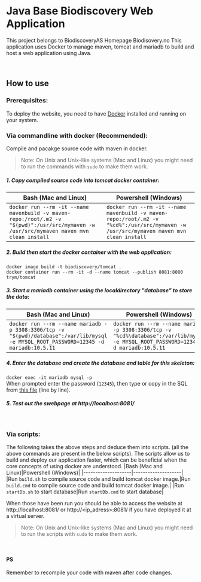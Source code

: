 # Java Base Biodiscovery Web Application

This project belongs to BiodiscoveryAS
Homepage Biodisovery.no
This application uses Docker to manage maven, tomcat and mariadb to build and host a web application using Java.

<br>

## How to use
### Prerequisites:
To deploy the website, you need to have [Docker](https://www.docker.com/) installed and running on your system.    

### Via commandline with docker (Recommended):
Compile and pacakge source code with maven in docker.

> Note: On Unix and Unix-like systems (Mac and Linux) you might need to run the commands with `sudo` to make them work.

##### 1. Copy compiled source code into tomcat docker container:    

|Bash (Mac and Linux)|Powershell (Windows)|
|--------------------|--------------------|
|`docker run --rm -it --name mavenbuild -v maven-repo:/root/.m2 -v "$(pwd)":/usr/src/mymaven -w /usr/src/mymaven maven mvn clean install` | `docker run --rm -it --name mavenbuild -v maven-repo:/root/.m2 -v "%cd%":/usr/src/mymaven -w /usr/src/mymaven maven mvn clean install`|


##### 2. Build then start the docker container with the web application:    
`docker image build -t biodiscovery/tomcat .`    
`docker container run --rm -it -d --name tomcat --publish 8081:8080 trym/tomcat`

##### 3. Start a mariadb container using the localdirectory "database" to store the data:    

|Bash (Mac and Linux)|Powershell (Windows)|
|--------------------|--------------------|
|`docker run --rm --name mariadb -p 3308:3306/tcp -v "$(pwd)/database":/var/lib/mysql -e MYSQL_ROOT_PASSWORD=12345 -d mariadb:10.5.11`|`docker run --rm --name mariadb -p 3308:3306/tcp -v "%cd%\database":/var/lib/mysql -e MYSQL_ROOT_PASSWORD=12345 -d mariadb:10.5.11`|

##### 4. Enter the database and create the database and table for this skeleton:    
`docker exec -it mariadb mysql -p`    
When prompted enter the password (`12345`), then type or copy in the SQL from [this file](databaseskript/Biodiscovery.sql) (line by line).

##### 5. Test out the swebpage at http://localhost:8081/

<br>

### Via scripts:
The following takes the above steps and deduce them into scripts. (all the above commands are present in the below scripts).
The scripts allow us to build and deploy our application faster, which can be beneficial when the core concepts of using docker are understood.
|Bash (Mac and Linux)|Powershell (Windows)|
|--------------------|--------------------|
|Run `build.sh` to compile source code and build tomcat docker image.|Run `build.cmd` to compile source code and build tomcat docker image.|
|Run `startDb.sh` to start database|Run `startDb.cmd` to start database|

When those have been run you should be able to access the website at http://localhost:8081/ or http://<ip_adress>:8081/ if you have deployed it at a virtual server.


> Note: On Unix and Unix-like systems (Mac and Linux) you might need to run the scripts with `sudo` to make them work.

<br>

#### PS
Remember to recompile your code with maven after code changes.
